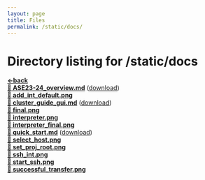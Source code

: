 ```yaml
---
layout: page
title: Files
permalink: /static/docs/
---
```


# Directory listing for /static/docs
[**<-back**](/static)  
[**:page_facing_up: ASE23-24_overview.md**](ASE23-24_overview) ([download](ASE23-24_overview.md))  
[**:page_facing_up: add_int_default.png**](add_int_default.png)  
[**:page_facing_up: cluster_guide_gui.md**](cluster_guide_gui) ([download](cluster_guide_gui.md))  
[**:page_facing_up: final.png**](final.png)  
[**:page_facing_up: interpreter.png**](interpreter.png)  
[**:page_facing_up: interpreter_final.png**](interpreter_final.png)  
[**:page_facing_up: quick_start.md**](quick_start) ([download](quick_start.md))  
[**:page_facing_up: select_host.png**](select_host.png)  
[**:page_facing_up: set_proj_root.png**](set_proj_root.png)  
[**:page_facing_up: ssh_int.png**](ssh_int.png)  
[**:page_facing_up: start_ssh.png**](start_ssh.png)  
[**:page_facing_up: successful_transfer.png**](successful_transfer.png)  
